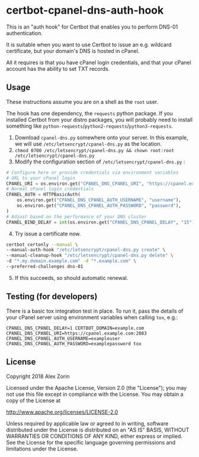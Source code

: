 # certbot-cpanel-dns-auth-hook

This is an "auth hook" for Certbot that enables you to perform DNS-01 authentication.

It is suitable when you want to use Certbot to issue an e.g. wildcard certificate, but your domain's DNS is hosted in cPanel.

All it requires is that you have cPanel login credentials, and that your cPanel account has the ability to set TXT records.

## Usage

These instructions assume you are on a shell as the `root` user.

The hook has one dependency, the  `requests` python package. If you installed Certbot from your distro packages, you will probably need to
install something like `python-requests`/`python2-requests`/`python3-requests`.

1. Download `cpanel-dns.py` somewhere onto your server. In this example, we will use `/etc/letsencrypt/cpanel-dns.py` as the location.
2. `chmod 0700 /etc/letsencrypt/cpanel-dns.py && chown root:root /etc/letsencrypt/cpanel-dns.py`
3. Modify the configuration section of `/etc/letsencrypt/cpanel-dns.py` :

```python
# Configure here or provide credentials via environment variables
# URL to your cPanel login
CPANEL_URI = os.environ.get("CPANEL_DNS_CPANEL_URI", "https://cpanel.example.com:2083")
# Normal cPanel login credentials
CPANEL_AUTH = HTTPBasicAuth(
    os.environ.get("CPANEL_DNS_CPANEL_AUTH_USERNAME", "username"),
    os.environ.get("CPANEL_DNS_CPANEL_AUTH_PASSWORD", "password"),
)
# Adjust based on the performance of your DNS cluster
CPANEL_BIND_DELAY = int(os.environ.get("CPANEL_DNS_CPANEL_DELAY", "15"))
```

4. Try issue a certificate now.

```bash
certbot certonly --manual \
--manual-auth-hook "/etc/letsencrypt/cpanel-dns.py create" \
--manual-cleanup-hook "/etc/letsencrypt/cpanel-dns.py delete" \
-d "*.my.domain.example.com" -d "*.example.com" \
--preferred-challenges dns-01
```
5. If this succeeds, so should automatic renewal.

## Testing (for developers)
There is a basic tox integration test in place. To run it, pass the details of your cPanel server using environment variables when calling `tox`, e.g.:

    CPANEL_DNS_CPANEL_DELAY=1 CERTBOT_DOMAIN=example.com CPANEL_DNS_CPANEL_URI=https://cpanel.example.com:2083 CPANEL_DNS_CPANEL_AUTH_USERNAME=exampleuser CPANEL_DNS_CPANEL_AUTH_PASSWORD=examplepassword tox

## License

Copyright 2018 Alex Zorin

Licensed under the Apache License, Version 2.0 (the "License"); you may not use this file except in compliance with the License. You may obtain a copy of the License at

http://www.apache.org/licenses/LICENSE-2.0

Unless required by applicable law or agreed to in writing, software distributed under the License is distributed on an "AS IS" BASIS, WITHOUT WARRANTIES OR CONDITIONS OF ANY KIND, either express or implied. See the License for the specific language governing permissions and limitations under the License.